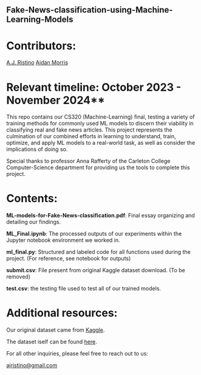 ## Fake-News-classification-using-Machine-Learning-Models

# Contributors:

[A.J. Ristino](https://github.com/Ristinoa)
[Aidan Morris](https://github.com/)

# Relevant timeline: October 2023 - November 2024**

This repo contains our CS320 (Machine-Learning) final, testing a variety of training methods for commonly used ML models to discern their viability in classifying real and fake news articles. This project represents the culmination of our combined efforts in learning to understand, train, optimize, and apply ML models to a real-world task, as well as consider the implications of doing so.

Special thanks to professor Anna Rafferty of the Carleton College Computer-Science department for providing us the tools to complete this project.

# Contents:

**ML-models-for-Fake-News-classification.pdf**: Final essay organizing and detailing our findings.

**ML_Final.ipynb**: The processed outputs of our experiments within the Jupyter notebook environment we worked in. 

**ml_final.py**: Structured and labeled code for all functions used during the project. (For reference, see notebook for outputs)

**submit.csv**: File present from original Kaggle dataset download. (To be removed)

**test.csv**: the testing file used to test all of our trained models.

# Additional resources:

Our original dataset came from [Kaggle](https://www.kaggle.com/).

The dataset iself can be found [here](https://www.kaggle.com/datasets/wsdmcup/wsdm-fake-news-classification).

For all other inquiries, please feel free to reach out to us:

ajristino@gmail.com
